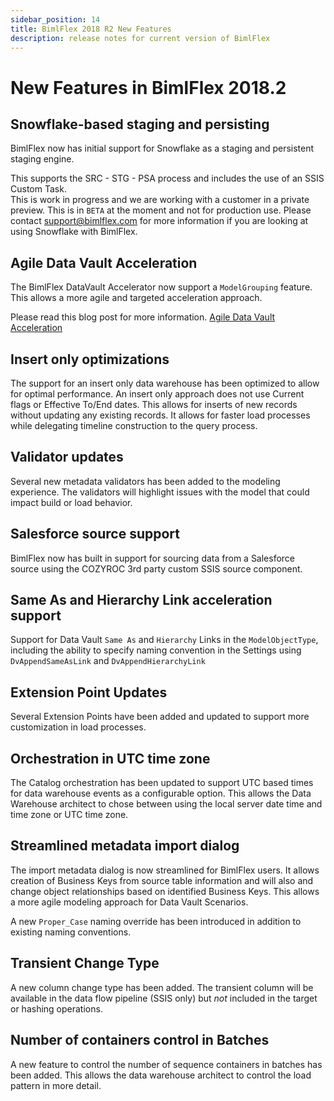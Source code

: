 ```yaml
---
sidebar_position: 14
title: BimlFlex 2018 R2 New Features
description: release notes for current version of BimlFlex
---
```

# New Features in BimlFlex 2018.2

## Snowflake-based staging and persisting

BimlFlex now has initial support for Snowflake as a staging and persistent staging engine.

This supports the SRC - STG - PSA process and includes the use of an SSIS Custom Task.  
This is work in progress and we are working with a customer in a private preview. This is in `BETA` at the moment and not for production use. Please contact support@bimlflex.com for more information if you are looking at using Snowflake with BimlFlex.

## Agile Data Vault Acceleration

The BimlFlex DataVault Accelerator now support a `ModelGrouping` feature. This allows a more agile and targeted acceleration approach.

Please read this blog post for more information. [Agile Data Vault Acceleration](https://www.varigence.com/Blog/Post/84)

## Insert only optimizations

The support for an insert only data warehouse has been optimized to allow for optimal performance. An insert only approach does not use Current flags or Effective To/End dates. This allows for inserts of new records without updating any existing records. It allows for faster load processes while delegating timeline construction to the query process.

## Validator updates

Several new metadata validators has been added to the modeling experience. The validators will highlight issues with the model that could impact build or load behavior.

## Salesforce source support

BimlFlex now has built in support for sourcing data from a Salesforce source using the COZYROC 3rd party custom SSIS source component.

## Same As and Hierarchy Link acceleration support

Support for Data Vault `Same As` and `Hierarchy` Links in the `ModelObjectType`, including the ability to specify naming convention in the Settings using `DvAppendSameAsLink` and `DvAppendHierarchyLink`

## Extension Point Updates

Several Extension Points have been added and updated to support more customization in load processes.

## Orchestration in UTC time zone

The Catalog orchestration has been updated to support UTC based times for data warehouse events as a configurable option. This allows the Data Warehouse architect to chose between using the local server date time and time zone or UTC time zone.

## Streamlined metadata import dialog

The import metadata dialog is now streamlined for BimlFlex users.
It allows creation of Business Keys from source table information and will also and change object relationships based on identified Business Keys. This allows a more agile modeling approach for Data Vault Scenarios.

A new `Proper_Case` naming override has been introduced in addition to existing naming conventions.

## Transient Change Type

A new column change type has been added. The transient column will be available in the data flow pipeline (SSIS only) but *not* included in the target or hashing operations.

## Number of containers control in Batches

A new feature to control the number of sequence containers in batches has been added. This allows the data warehouse architect to control the load pattern in more detail.
